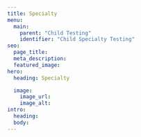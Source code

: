 ```yaml
---
title: Specialty
menu:
  main:
    parent: "Child Testing"
    identifier: "Child Specialty Testing"
seo:
  page_title:
  meta_description:
  featured_image:
hero:
  heading: Specialty

  image:
    image_url:
    image_alt:
intro:
  heading:
  body:
---
```

